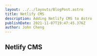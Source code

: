 ```yaml
---
layout: ../../layouts/BlogPost.astro
title: Netlify CMS
description: Adding Netlify CMS to Astro
publishDate: 2021-11-07T19:47:45.376Z
author: John Cheng
---
```

## Netlify CMS